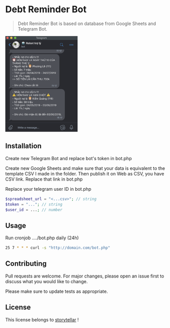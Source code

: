 # Debt Reminder Bot

> Debt Reminder Bot is based on database from Google Sheets and Telegram Bot.

<img src="image.png" alt="" data-canonical-src="image.png" height="300" />

## Installation

Create new Telegram Bot and replace bot's token in bot.php

Create new Google Sheets and make sure that your data is equivalent to the template CSV I made in the folder. Then publish it on Web as CSV, you have CSV link. Replace that link in bot.php

Replace your telegram user ID in bot.php


```php
$spreadsheet_url = "<...csv>"; // string
$token = "..."; // string
$user_id = ...; // number
```

## Usage

Run cronjob ..../bot.php daily (24h)

```bash
25 7 * * * curl -s "http://domain.com/bot.php"
```


## Contributing
Pull requests are welcome. For major changes, please open an issue first to discuss what you would like to change.

Please make sure to update tests as appropriate.

## License
This license belongs to 
[storytellar](https://github.com/storytellar) !
